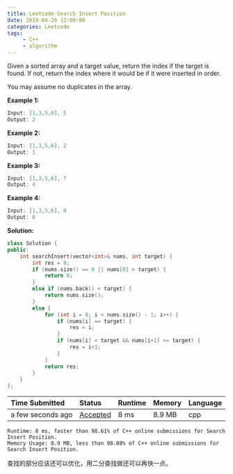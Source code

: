 ```yaml
---
title: Leetcode-Search Insert Position
date: 2019-04-29 12:00:00
categories: Leetcode
tags:
     - C++
     - algorithm
---
```


Given a sorted array and a target value, return the index if the target is found. If not, return the index where it would be if it were inserted in order.

<!-- more -->

You may assume no duplicates in the array.

**Example 1:**

```c++
Input: [1,3,5,6], 5
Output: 2
```

**Example 2:**

```c++
Input: [1,3,5,6], 2
Output: 1
```

**Example 3:**

```c++
Input: [1,3,5,6], 7
Output: 4
```

**Example 4:**

```c++
Input: [1,3,5,6], 0
Output: 0
```

**Solution:**

```c++
class Solution {
public:
    int searchInsert(vector<int>& nums, int target) {
        int res = 0;
        if (nums.size() == 0 || nums[0] > target) {
            return 0;
        }
        else if (nums.back() < target) {
            return nums.size();
        }
        else {
            for (int i = 0; i < nums.size() - 1; i++) {
                if (nums[i] == target) {
                    res = i;
                }
                if (nums[i] < target && nums[i+1] >= target) {
                    res = i+1;
                }
            }
            return res;
        }
    }
};
```

| Time Submitted    | Status                                                       | Runtime | Memory | Language |
| :---------------- | :----------------------------------------------------------- | :------ | :----- | :------- |
| a few seconds ago | [Accepted](https://leetcode.com/submissions/detail/225636350/) | 8 ms    | 8.9 MB | cpp      |

```
Runtime: 8 ms, faster than 98.61% of C++ online submissions for Search Insert Position.
Memory Usage: 8.9 MB, less than 98.08% of C++ online submissions for Search Insert Position.
```

查找的部分应该还可以优化，用二分查找做还可以再快一点。